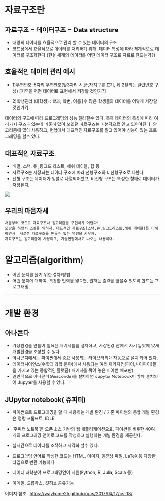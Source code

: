 # 자료구조란

## 자료구조 = 데이터구조 = Data structure
- 대량의 데이터를 효율적으로 관리 할 수 있는 데이터의 구조
- 코드상에서 효율적으로 데이터를 처리하기 위해, 데이터 특성에 따라 체계적으로 데이터를 구조화한다.(현실 세계의 데이터를 어떤 데이터 구조로 자료로 만드는가?)


## 효율적인 데이터 관리 예시
- 1)우편번호: 5자리 우편번호(앞3자리 시,군,자치구를 표기, 뒤 2잦리는 일련번호 구성)
       [지역을 어떤 데이터로  표현해서 저장할 것인가?]

- 2)학생관리 (대학생) : 학과, 학번, 이름
      [수 많은 학생들의 데이터를 어떻게 저장할 것인가?] 

데이터의 구조에 따라 프로그래밍의 성능 달라질수 있다. 특히 데이터의 특성에 따라 여러가지 구조가 있는데 기존에 많이 쓰였던 자료구조는 기본적으로 알고 있어야된다. 알고리즘에 많이 사용하고, 현업에서 대표적인 자료구조를 알고 있어야 성능이 있는 프로그래밍을 할수 있다.

## 대표적인 자료구조.
- 배열, 스택, 큐 ,링크드 리스트, 해쉬 테이블, 힙 등
- 자료구조는 저장되는 데이터 구조에 따라 선형구조와 비선형구조로 나뉜다.
- 선형 구조는 데이터가 일렬로 나열되어있고, 비선형 구조는 특정한 형태로 데이터가 저장된다.

![](https://i.imgur.com/VJhsdCp.png)



## 우리의 마음자세
```
처음부터 코드로 자료구조나 알고리즘을 구현하기 어렵다!
모방을 하면서 스킬을 익히자. 대표적인 자료구조(스택,큐,링크드리스트,해쉬 테이블)를 이해하면서  새로운 자료구조를 만들수 있는 역량을 키우자.
자료구조는 알고리즘에 사용되고, 기술면접에서도 나오는 내용이다.
```





# 알고리즘(algorithm)
- 어떤 문제를 풀기 위한 절차/방법
- 어떤 문제에 대하여, 특정한 입력을 넣으면, 원하는 출력을 얻을수 있도록 만드는 프로그래밍

---


# 개발 환경

## 아나콘다 
 - 가상환경을 만들어 필요한 패키지들을 설치하고, 가상환경 안에서 자기 입맛에 맞게 개발환경을 조성할 수 있다.
 - 아나콘다에서는 파이썬에서 중요 사용되는 라이브러리가 자동으로 설치 되어 있다.
 - 데이터사이언스(수학과 과학 분야)에서 사용되는 여러 패키지(넘파이,사이파이)들을 가지고 있는 종합적인 플랫폼( 패키지를 묶어 놓은 파이썬 배포판)
 - 일반적으로 아나콘다(Anaconda)를 설치하면 Jupyter Notebook이 함께 설치되어 Jupyter를 사용할 수 있다.
 

## JUpyter notebook( 쥬피터)

- 파이썬으로 프로그래밍을 할 때 사용하는 개발 환경 / 기존 파이썬의 통합 개발 환경은 명령 프롬프트, IDLE

- ‘주피터 노트북’은 오픈 소스 기반의 웹 애플리케이션으로, 파이썬을 비롯한 40여 개의 프로그래밍 언어로 코드를 작성하고 실행하는 개발 환경을 제공한다.

- 실시간으로 데이터를 조작하고 시각화 할수 있다.

- 프로그래밍 언어로 작성한 코드는 HTML, 이미지, 동영상 파일, LaTeX 등 다양한 타입으로 변환 가능하다.

- 데이터 과학분야 프로그래밍언어 지원(Python, R, Julia, Scala 등)

- 이메일, 드롭박스, 깃허브 공유가능



이미지 참조 : https://wayhome25.github.io/cs/2017/04/17/cs-18/
